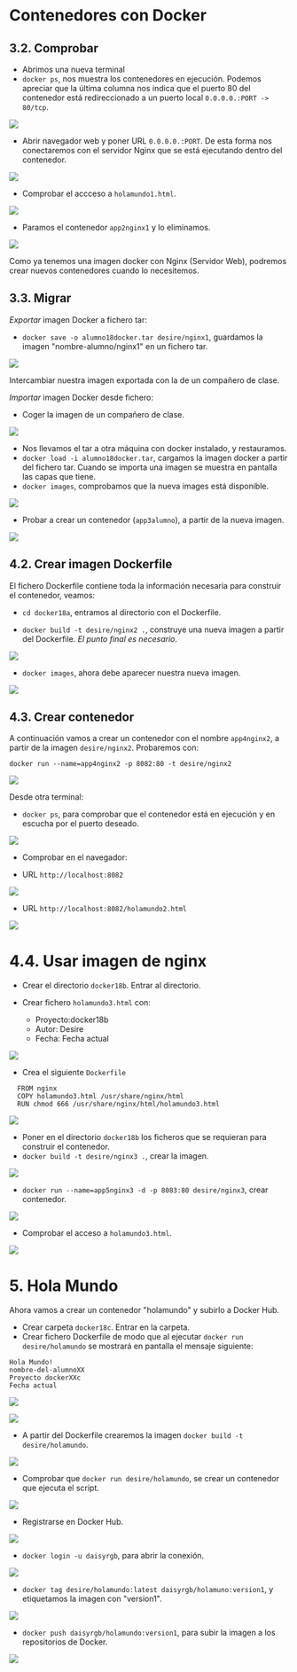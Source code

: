 # Contenedores con Docker

## 3.2. Comprobar
- Abrimos una nueva terminal
- `docker ps`, nos muestra los contenedores en ejecución. Podemos apreciar que la última columna nos indica que el puerto 80 del contenedor está redireccionado a un puerto local `0.0.0.0.:PORT -> 80/tcp`.


![](./images/Screenshot_1.png)

- Abrir navegador web y poner URL `0.0.0.0.:PORT`. De esta forma nos conectaremos con el servidor Nginx que se está ejecutando dentro del contenedor.

![](./images/Screenshot_2.png)

- Comprobar el accceso a `holamundo1.html`.

![](./images/Screenshot_17.png)

- Paramos el contenedor `app2nginx1` y lo eliminamos.

![](./images/Screenshot_3.png)

Como ya tenemos una imagen docker con Nginx (Servidor Web), podremos crear nuevos contenedores cuando lo necesitemos.

## 3.3. Migrar

*Exportar* imagen Docker a fichero tar:

- `docker save -o alumno18docker.tar desire/nginx1`, guardamos la imagen "nombre-alumno/nginx1" en un fichero tar.

![](./images/Screenshot_4.png)

Intercambiar nuestra imagen exportada con la de un compañero de clase.

*Importar* imagen Docker desde fichero:

- Coger la imagen de un compañero de clase.

![](./images/Screenshot_23.png)

- Nos llevamos el tar a otra máquina con docker instalado, y restauramos.
- `docker load -i alumno18docker.tar`, cargamos la imagen docker a partir del fichero tar. Cuando se importa una imagen se muestra en pantalla las capas que tiene.
- `docker images`, comprobamos que la nueva images está disponible.

![](./images/Screenshot_24.png)

- Probar a crear un contenedor (`app3alumno`), a partir de la nueva imagen.

![](./images/Screenshot_25.png)

## 4.2. Crear imagen Dockerfile
El fichero Dockerfile contiene toda la información necesaria para construir el contenedor, veamos:

- `cd docker18a`, entramos al directorio con el Dockerfile.

- `docker build -t desire/nginx2 .`, construye una nueva imagen a partir del Dockerfile. *El punto final es necesario*.

![](./images/Screenshot_5.png)

- `docker images`, ahora debe aparecer nuestra nueva imagen.

![](./images/Screenshot_6.png)

## 4.3. Crear contenedor

A continuación vamos a crear un contenedor con el nombre `app4nginx2`, a partir de la imagen `desire/nginx2`. Probaremos con:

`docker run --name=app4nginx2 -p 8082:80 -t desire/nginx2`

![](./images/Screenshot_7.png)

Desde otra terminal:

- `docker ps`, para comprobar que el contenedor está en ejecución y en escucha por el puerto deseado.

![](./images/Screenshot_8.png)

- Comprobar en el navegador:

- URL `http://localhost:8082`

![](./images/Screenshot_9.png)

- URL `http://localhost:8082/holamundo2.html`

![](./images/Screenshot_10.png)

# 4.4. Usar imagen de nginx

- Crear el directorio `docker18b`. Entrar al directorio.

- Crear fichero `holamundo3.html` con:
  - Proyecto:docker18b
  - Autor: Desire
  - Fecha: Fecha actual

![](./images/Screenshot_11.png)

- Crea el siguiente `Dockerfile`
````
  FROM nginx
  COPY holamundo3.html /usr/share/nginx/html
  RUN chmod 666 /usr/share/nginx/html/holamundo3.html
````
![](./images/Screenshot_12.png)

- Poner en el directorio `docker18b` los ficheros que se requieran para construir el contenedor.
- `docker build -t desire/nginx3 .`, crear la imagen.

![](./images/Screenshot_13.png)

- `docker run --name=app5nginx3 -d -p 8083:80 desire/nginx3`, crear contenedor.

![](./images/Screenshot_14.png)

- Comprobar el acceso a `holamundo3.html`.

![](./images/Screenshot_15.png)

# 5. Hola Mundo
Ahora vamos a crear un contenedor "holamundo" y subirlo a Docker Hub.

- Crear carpeta `docker18c`. Entrar en la carpeta.
- Crear fichero Dockerfile de modo que al ejecutar `docker run desire/holamundo` se mostrará en pantalla el mensaje siguiente:

``````
Hola Mundo!
nombre-del-alumnoXX
Proyecto dockerXXc
Fecha actual
``````
![](./images/4.png)

![](./images/5.png)

- A partir del Dockerfile crearemos la imagen `docker build -t desire/holamundo`.

![](./images/20.png)

- Comprobar que `docker run desire/holamundo`, se crear un contenedor que ejecuta el script.

![](./images/21.png)

- Registrarse en Docker Hub.

![](./images/1.png)

- `docker login -u daisyrgb`, para abrir la conexión.

![](./images/27.png)

- `docker tag desire/holamundo:latest daisyrgb/holamuno:version1`, y etiquetamos la imagen con "version1".

![](./images/28.png)


- `docker push daisyrgb/holamundo:version1`, para subir la imagen a los repositorios de Docker.

![](./images/29.png)
